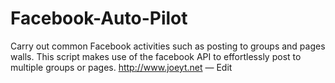 # Facebook-Auto-Pilot
Carry out common Facebook activities such as posting to groups and pages walls. This script makes use of the facebook API to effortlessly post to multiple groups or pages.  http://www.joeyt.net  — Edit

